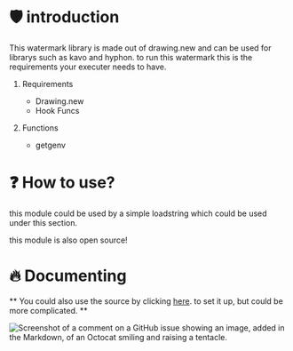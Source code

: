 # 🛡️ introduction
This watermark library is made out of drawing.new and can be used for librarys such as kavo and hyphon.
to run this watermark this is the requirements your executer needs to have.

1. Requirements
   - Drawing.new
   - Hook Funcs

2. Functions
   - getgenv

# ❓ How to use?
this module could be used by a simple loadstring which could be used under this section.

this module is also open source!

# 🔥 Documenting

** You could also use the source by clicking [here](https://pages.github.com/). to set it up, but could be more complicated. ** 


![Screenshot of a comment on a GitHub issue showing an image, added in the Markdown, of an Octocat smiling and raising a tentacle.]([https://myoctocat.com/assets/images/base-octocat.svg](https://cdn.discordapp.com/attachments/1023145747035725824/1102487125569581166/image.png))
